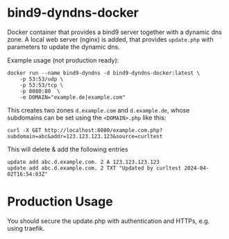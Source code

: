 # bind9-dyndns-docker
Docker container that provides a bind9 server together with a dynamic dns zone.
A local web server (nginx) is added, that provides `update.php` with parameters to update the dynamic dns.

Example usage (not production ready):

    docker run --name bind9-dyndns -d bind9-dyndns-docker:latest \
        -p 53:53/udp \
        -p 53:53/tcp \
        -p 8080:80  \
        -e DOMAIN="example.de|example.com"

This creates two zones `d.example.com` and `d.example.de`, whose subdomains can be set using the `<DOMAIN>.php` like this:

    curl -X GET http://localhost:8080/example.com.php?subdomain=abc&addr=123.123.123.123&source=curltest

This will delete & add the following entries 

    update add abc.d.example.com. 2 A 123.123.123.123
    update add abc.d.example.com. 2 TXT "Updated by curltest 2024-04-02T16:54:03Z"

# Production Usage

You should secure the update.php with authentication and HTTPs, e.g. using traefik.
